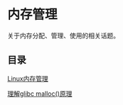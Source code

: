 # 内存管理
关于内存分配、管理、使用的相关话题。

## 目录
[Linux内存管理](https://github.com/CnLzh/NoteBook/tree/main/OperatingSystem/Memory/LinuxMemory)

[理解glibc malloc()原理](https://github.com/CnLzh/NoteBook/tree/main/OperatingSystem/Memory/GlibcMalloc)